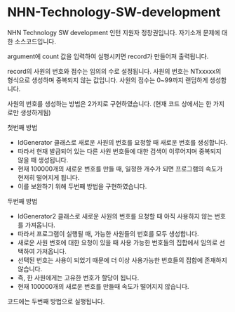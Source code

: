 # NHN-Technology-SW-development
NHN Technology SW development 인턴 지원자 정창권입니다. 자기소개 문제에 대한 소스코드입니다.

argument에 count 값을 입력하여 실행시키면 record가 만들어져 출력됩니다.

record의 사원의 번호와 점수는 임의의 수로 설정됩니다.
사원의 번호는 NTxxxxx의 형식으로 생성하며 중복되지 않는 값입니다.
사원의 점수는 0~99까지 랜덤하게 생성합니다.

사원의 번호를 생성하는 방법은 2가지로 구현하였습니다. (현재 코드 상에서는 한 가지로만 생성하게됨)

첫번째 방법 
 - IdGenerator 클래스로 새로운 사원의 번호를 요청할 때 새로운 번호를 생성합니다.
 - 따라서 현재 발급되어 있는 다른 사원 번호들에 대한 검색이 이루어지며 중복되지 않을 때 생성됩니다.
 - 현재 100000개의 새로운 번호를 만들 때, 일정한 개수가 되면 프로그램의 속도가 현저히 떨어지게 됩니다.
 - 이를 보완하기 위해 두번째 방법을 구현하였습니다.

두번째 방법
 - IdGenerator2 클래스로 새로운 사원의 번호를 요청할 때 아직 사용하지 않는 번호를 가져옵니다.
 - 따라서 프로그램이 실행될 때, 가능한 사원들의 번호를 모두 생성합니다.
 - 새로운 사원 번호에 대한 요청이 있을 때 사용 가능한 번호들의 집합에서 임의로 선택하여 가져옵니다.
 - 선택된 번호는 사용이 되었기 때문에 더 이상 사용가능한 번호들의 집합에 존재하지 않습니다.
 - 즉, 한 사원에게는 고유한 번호가 할당이 됩니다.
 - 현재 100000개의 새로운 번호를 만들때 속도가 떨어지지 않습니다.

코드에는 두번째 방법으로 실행됩니다.
